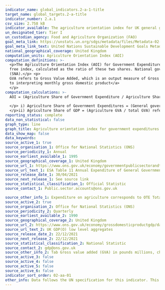 ```yaml
---
indicator_name: global_indicators.2-a-1-title
target_name: global_targets.2-a-title
indicator_number: 2.a.1
csv_size: 2.758 kB
indicator_available: The agriculture orientation index for UK general government expenditures
un_designated_tier: Tier I
un_custodian_agency: Food and Agriculture Organization (FAO)
goal_meta_link: https://unstats.un.org/sdgs/metadata/files/Metadata-02-0A-01.pdf
goal_meta_link_text: United Nations Sustainable Development Goals Metadata (PDF 223 KB)
national_geographical_coverage: United Kingdom
computation_units: Agriculture Orientation Index (AOI)
computation_definitions: >-
  <p>The Agriculture Orientation Index (AOI) for Government Expenditures is defined as the Agriculture Share of Government Expenditures, divided by the Agriculture Share of GDP, where Agriculture refers to the agriculture, forestry, fishing and hunting sector. The measure in a currency-
  free index, calculated as the ratio of these two shares. National governments are requested to compile Government Expenditures according to the international Classification of Functions of Government (COFOG) codes, and Agriculture Share of GDP according to the System of National Accounts
  (SNA).</p> <p>
  GVA refers to Gross Value Added, which is an output measure of Gross Domestic Product (GDP). For more information refer to <a href="https://www.ons.gov.uk/economy/grossdomesticproductgdp/methodologies/aguidetointerpretingmonthlygrossdomesticproduct#gva-or-gdp"><a>A guide
  to interpreting monthly gross domestic product</a>
  </p>
computation_calculations: >-
  AOI = (Agriculture Share of Government Expenditure / Agriculture Share of GDP) where <p>
  
  </p> i) Agriculture Share of Government Expenditures = (General government expenditure on agriculture / Total general government expenditure). The information can be found in Source 1 <p>
  </p>ii) Agriculture Share of GDP = (Agriculture GVA / total GVA) refers to the Division A of ISIC Rev 4 (Agriculture, forestry, fishing and hunting). The information can be found in Source 2
reporting_status: complete
data_non_statistical: false
graph_type: line
graph_title: Agriculture orientation index for government expenditures
data_show_map: false
data_keywords:
source_active_1: true
source_organisation_1: Office for National Statistics (ONS)
source_periodicity_1: Annual
source_earliest_available_1: 1995
source_geographical_coverage_1: United Kingdom
source_url_1: https://www.ons.gov.uk/economy/governmentpublicsectorandtaxes/publicspending/datasets/esatable11annualexpenditureofgeneralgovernment
source_url_text_1: ESA Table 11 Annual Expenditure of General Government
source_release_date_1: 30/04/2021
source_next_release_1: See source link
source_statistical_classification_1: Official Statistic
source_contact_1: Public.sector.accounts@ons.gov.uk

source_other_info_1: Expenditure on agriculture corresponds to OTE Total government expenditure for EXPENDITURE =  GF0402. Total general government expenditure corresponds to OTE Total government expenditure for EXPENDITURE =  _T
source_active_2: true
source_organisation_2: Office for National Statistics (ONS)
source_periodicity_2: Quarterly
source_earliest_available_2: 1990
source_geographical_coverage_2: United Kingdom
source_url_2: https://www.ons.gov.uk/economy/grossdomesticproductgdp/datasets/ukgdpolowlevelaggregates
source_url_text_2: UK GDP(O) low level aggregates
source_release_date_2: 22/12/2021
source_next_release_2: 22/12/2021
source_statistical_classification_2: National Statistic
source_contact_2: gdp@ons.gov.uk
source_other_info_2: Tab Gross value added (GVA) in pounds millions, chained volume measures, UK, seasonally adjusted. Use annual data columns for Total GVA and A Agriculture. <br>The source is published quarterly, but the indicator is updated annually.
source_active_3: false
source_active_4: false
source_active_5: false
source_active_6: false
indicator_sort_order: 02-aa-01
other_info: Data follows the UN specification for this indicator. This indicator has not been identified in collaboration with topic experts.
---
```

